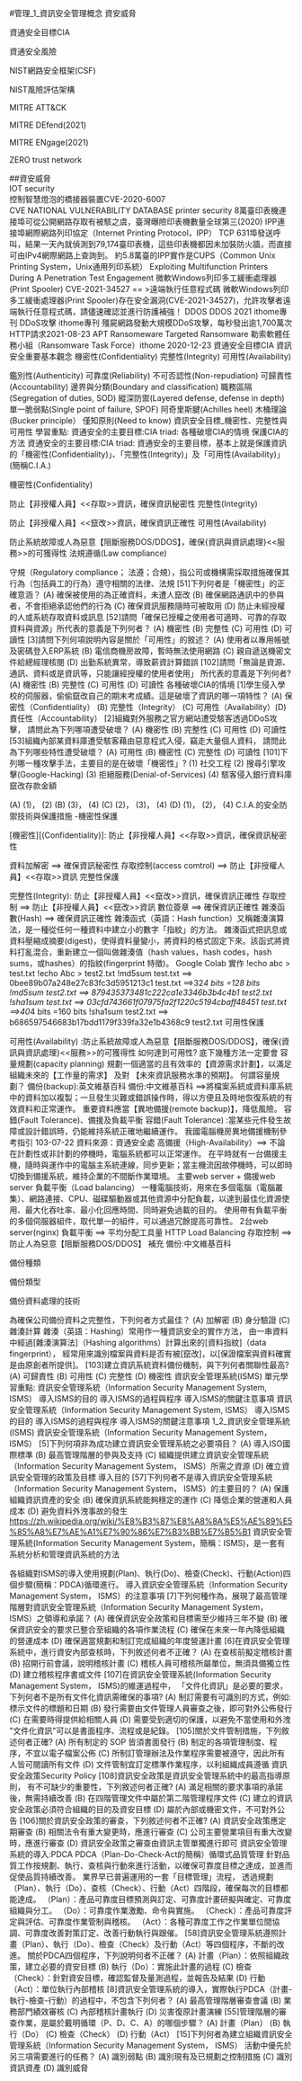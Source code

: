#管理_1_資訊安全管理概念
資安威脅

資通安全目標CIA

資通安全風險

NIST網路安全框架(CSF)

NIST風險評估架構

MITRE ATT&CK

MITRE DEfend(2021)

MITRE ENgage(2021)

ZERO trust network

##資安威脅  
IOT security  
控制智慧燈泡的橋接器裝置CVE-2020-6007  
CVE
NATIONAL VULNERABILITY DATABASE
printer security
8萬臺印表機連接埠可從公開網路存取有被駭之虞，臺灣曝險印表機數量全球第三(2020)
IPP連接埠網際網路列印協定（Internet Printing Protocol，IPP）
TCP 631埠發送呼叫，結果一天內就偵測到79,174臺印表機，這些印表機都因未加裝防火牆，而直接可由IPv4網際網路上查詢到。
約5.8萬臺的IPP實作是CUPS（Common Unix Printing System，Unix通用列印系統）
Exploiting Multifunction Printers During A Penetration Test Engagement
微軟Windows列印多工緩衝處理器(Print Spooler)
CVE-2021-34527 == >遠端執行任意程式碼
微軟Windows列印多工緩衝處理器(Print Spooler)存在安全漏洞(CVE-2021-34527)，允許攻擊者遠端執行任意程式碼，請儘速確認並進行防護補強！
DDOS
DDOS 2021 ithome專刊
DDoS攻擊 ithome專刊
殭屍網路發動大規模DDoS攻擊，每秒發出逾1,700萬次HTTP請求2021-08-23
APT
Ransomeware
Targeted Ransomware
勒索軟體任務小組（Ransomware Task Force）ithome 2020-12-23
資通安全目標CIA
資訊安全重要基本觀念
機密性(Confidentiality)
完整性(Integrity)
可用性(Availability)

鑑別性(Authenticity)
可靠度(Reliability)
不可否認性(Non-repudiation)
可歸責性(Accountability)
邊界與分類(Boundary and classification)
職務區隔(Segregation of duties, SOD)
縱深防禦(Layered defense, defense in depth)
單一脆弱點(Single point of failure, SPOF)
阿奇里斯腱(Achilles heel)
木桶理論(Bucker principle）
僅知原則(Need to know)
資訊安全目標_機密性、完整性與可用性
學習重點:
資通安全的主要目標:CIA triad:
各種破壞CIA的情境
保護CIA的方法
資通安全的主要目標:CIA triad:
資通安全的主要目標，基本上就是保護資訊的「機密性(Confidentiality)」、「完整性(Integrity)」及「可用性(Availability)」(簡稱C.I.A.)

機密性(Confidentiality)

防止【非授權人員】<<存取>>資訊，確保資訊秘密性
完整性(Integrity)

防止【非授權人員】<<竄改>>資訊，確保資訊正確性
可用性(Availability)

防止系統故障或人為惡意【阻斷服務DOS/DDOS】，確保{資訊與資訊處理}<<服務>>的可獲得性
法規遵循(Law compliance)

守規（Regulatory compliance； 法遵；合規），指公司或機構需採取措施確保其行為（包括員工的行為）遵守相關的法律、法規
[51]下列何者是「機密性」的正確意涵？
(A) 確保被使用的為正確資料，未遭人竄改   (B) 確保網路通訊中的參與者，不會拒絕承認他們的行為
(C) 確保資訊服務隨時可被取用            (D) 防止未經授權的人或系統存取資料或訊息
[52]請問「確保已授權之使用者可適時、可靠的存取資料與資源」所代表的意義是下列何者？
(A) 機密性  (B) 完整性   (C) 可用性    (D) 可讀性
[3]請問下列何項說明內容是關於「可用性」的敘述？
(A) 使用者以專用帳號及密碼登入ERP系統   (B) 電信商機房故障，暫時無法使用網路
(C) 親自遞送機密文件給總經理核閱        (D) 出勤系統異常，導致薪資計算錯誤
[102]請問「無論是資源、通訊、資料或是資訊等，只能讓經授權的使用者使用」
所代表的意義是下列何者?
(A) 機密性   (B) 完整性   (C) 可用性 (D) 可讀性
各種破壞CIA的情境
[1]學生侵入學校的伺服器，偷偷竄改自己的期末考成績。這是破壞了資訊的哪一項特性？
(A) 保密性（Confidentiality） (B) 完整性（Integrity）
(C) 可用性（Availability）(D) 責任性（Accountability）
[2]組織對外服務之官方網站遭受駭客透過DDoS攻擊，
請問此為下列哪項遭受破壞？
(A) 機密性  (B) 完整性  (C) 可用性  (D) 可讀性
[53]組織內部某資料庫遭受駭客藉由惡意程式入侵，竊走大量個人資料，
請問此為下列哪些特性遭受破壞？
(A) 可用性  (B) 機密性   (C) 完整性  (D) 可讀性
[101]下列哪一種攻擊手法，主要目的是在破壞「機密性」?
(1) 社交工程                      (2) 搜尋引擎攻擊(Google-Hacking)
(3) 拒絕服務(Denial-of-Services)  (4) 駭客侵入銀行資料庫竄改存款金額

(A) (1)， (2)  (B) (3)， (4)   (C) (2)， (3)， (4) (D) (1)， (2)， (4)
C.I.A.的安全防禦技術與保護措施
-機密性保護

[機密性][(Confidentiality)]: 防止【非授權人員】<<存取>>資訊，確保資訊秘密性

資料加解密 ==> 確保資訊秘密性
存取控制(access comtrol) ==> 防止【非授權人員】<<存取>>資訊
完整性保護

完整性(Integrity): 防止【非授權人員】<<竄改>>資訊，確保資訊正確性
存取控制 ==> 防止【非授權人員】<<竄改>>資訊
數位簽章 ==> 確保資訊正確性
雜湊函數(Hash) ==> 確保資訊正確性
雜湊函式（英語：Hash function）又稱雜湊演算法，是一種從任何一種資料中建立小的數字「指紋」的方法。
雜湊函式把訊息或資料壓縮成摘要(digest)，使得資料量變小，將資料的格式固定下來。該函式將資料打亂混合，重新建立一個叫做雜湊值（hash values，hash codes，hash sums，或hashes）的指紋(fingerprint 特徵)。
Google Colab 實作
!echo abc > test.txt
!echo Abc > test2.txt
!md5sum test.txt  ==> 0bee89b07a248e27c83fc3d5951213c1  test.txt  ==>32*4 bits =128 bits
!md5sum test2.txt ==> 879435373481c222ca1e3346b3b4c4b1  test2.txt
!sha1sum test.txt ==> 03cfd743661f07975fa2f1220c5194cbaff48451  test.txt ==>40*4 bits =160 bits
!sha1sum test2.txt ==> b686597546683b17bdd1179f339fa32e1b4368c9  test2.txt
可用性保護

可用性(Availability) :防止系統故障或人為惡意【阻斷服務DOS/DDOS】，確保{資訊與資訊處理}<<服務>>的可獲得性
如何達到可用性? 底下幾種方法一定要會
容量規劃(capacity planning)
規劃一個適當的且有效率的【資源需求計劃】，以滿足組織未來的【工作量的需求】 及對 【未來資訊服務水準的預期】。
何謂容量規劃？
備份(backup):英文維基百科
備份:中文維基百科 ==>將檔案系統或資料庫系統中的資料加以複製；一旦發生災難或錯誤操作時，得以方便且及時地恢復系統的有效資料和正常運作。
重要資料應當【異地備援(remote backup)】，降低風險。
容錯(Fault Tolerance)、備援及負載平衡
容錯(Fault Tolerance) :當某些元件發生故障或設計錯誤時，仍能維持系統正確地繼續運作。
我國電腦機房異地備援機制參考指引 103-07-22 資料來源：資通安全處
高備援（High-Availability）==> 不論在計劃性或非計劃的停機時，電腦系統都可以正常運作。
在平時就有一台備援主機，隨時與運作中的電腦主系統連線，同步更新；當主機流因故停機時，可以即時切換到備援系統，維持企業的不間斷作業環境。
主要web server + 備援web server
負載平衡（Load balancing）
一種電腦技術，用來在多個電腦（電腦叢集）、網路連接、CPU、磁碟驅動器或其他資源中分配負載，以達到最佳化資源使用、最大化吞吐率、最小化回應時間、同時避免過載的目的。
使用帶有負載平衡的多個伺服器組件，取代單一的組件，可以通過冗餘提高可靠性。
2台web server(nginx) 負載平衡 ==> 平均分配工具量
HTTP Load Balancing
存取控制 ==>防止人為惡意【阻斷服務DOS/DDOS】
補充 備份:中文維基百科

備份種類

備份類型

備份資料處理的技術

為確保公司備份資料之完整性，下列何者方式最佳？ (A) 加解密 (B) 身分驗證 (C) 雜湊計算 
雜湊（英語：Hashing）常用作一種資訊安全的實作方法，
由一串資料中經過[雜湊演算法]（Hashing algorithms）計算出來的[資料指紋]（data fingerprint），
經常用來識別檔案與資料是否有被[竄改]，以[保證檔案與資料確實是由原創者所提供]。
[103]建立資訊系統資料備份機制，與下列何者關聯性最高?
(A) 可歸責性    (B) 可用性   (C) 完整性   (D) 機密性
資訊安全管理系統(ISMS)
單元學習重點:
資訊安全管理系統（Information Security Management System, ISMS）
導入ISMS的目的
導入ISMS的過程與程序
導入ISMS的關鍵注意事項
資訊安全管理系統（Information Security Management System, ISMS）
導入ISMS的目的
導入ISMS的過程與程序
導入ISMS的關鍵注意事項
1_2_資訊安全管理系統(ISMS)
資訊安全管理系統（Information Security Management System， ISMS）
[5]下列何項非為成功建立資訊安全管理系統之必要項目？
(A) 導入ISO國際標準
(B) 最高管理階層的參與及支持
(C) 組織提供建立資訊安全管理系統（Information Security Management System， ISMS）所需之資源
(D) 確立資訊安全管理的政策及目標
導入目的
[57]下列何者不是導入資訊安全管理系統（Information Security Management System， ISMS）的主要目的？
(A) 保護組織資訊資產的安全
(B) 確保資訊系統能夠穩定的運作
(C) 降低企業的營運和人員成本
(D) 避免資料外洩事故的發生
https://zh.wikipedia.org/wiki/%E8%B3%87%E8%A8%8A%E5%AE%89%E5%85%A8%E7%AE%A1%E7%90%86%E7%B3%BB%E7%B5%B1
資訊安全管理系統(Information Security Management System，簡稱：ISMS)，是一套有系統分析和管理資訊系統的方法

各組織對ISMS的導入使用規劃(Plan)、執行(Do)、檢查(Check)、行動(Action)四個步驟(簡稱：PDCA)循環進行。
導入資訊安全管理系統（Information Security Management System， ISMS）的注意事項
[7]下列何種作為，展現了最高管理階層對資訊安全管理系統（Information Security Management System， ISMS）之領導和承諾？
(A) 確保資訊安全政策和目標需至少維持三年不變
(B) 確保資訊安全的要求已整合至組織的各項作業流程
(C) 確保在未來一年內降低組織的營運成本
(D) 確保適當規劃和制訂完成組織的年度營運計畫
[6]在資訊安全管理系統中，進行資安內部查核時，下列敘述何者不正確？
(A) 在查核前擬定稽核計畫
(B) 招開行前會議，說明稽核計畫
(C) 稽核人員可稽核所屬單位，無須具備獨立性
(D) 建立稽核程序書或文件
[107]在資訊安全管理系統(Information Security Management System， ISMS)的維運過程中，
「文件化資訊」是必要的要求，下列何者不是所有文件化資訊需確保的事項?
(A) 制訂需要有可識別的方式，例如:標示文件的標題和日期
(B) 發行需要由文件管理人員審查之後，即可對外公佈發行
(C) 在需要時得提供給相關人員
(D) 需要受到適切的保護，以避免不當使用和外洩
"文件化資訊"可以是書面程序、流程或是紀錄。
[105]關於文件管制措施，下列敘述何者正確?
(A) 所有制定的 SOP 皆須書面發行
(B) 制定的各項管理制度、程序，不宜以電子檔案公佈
(C) 所制訂管理辦法及作業程序需要被遵守，因此所有人皆可閱讀所有文件
(D) 文件管制宜訂定標準作業程序，以利組織成員遵循
資訊安全政策Security Policy
[108]資訊安全政策是資訊安全管理系統中的最高指導原則，
有不可缺少的重要性，下列敘述何者正確?
(A) 滿足相關的要求事項的承諾後，無需持續改善
(B) 在四階管理文件中屬於第二階管理程序文件
(C) 建立的資訊安全政策必須符合組織的目的及資安目標
(D) 屬於內部或機密文件，不可對外公告
[106]關於資訊安全政策的審查，下列敘述何者不正確?
(A) 資訊安全政策應定期審查
(B) 相關法令有重大變更時，應進行審查
(C) 公司主要營業項目有重大改變時，應進行審查
(D) 資訊安全政策之審查由資訊主管單獨進行即可
資訊安全管理系統的導入:PDCA
PDCA（Plan-Do-Check-Act的簡稱）循環式品質管理
針對品質工作按規劃、執行、查核與行動來進行活動，以確保可靠度目標之達成，並進而促使品質持續改善。
業界早已普遍運用的一套「目標管理」流程，
透過規劃（Plan）、執行（Do）、查核（Check）、行動（Act）四階段，確保每次的目標都能達成。
（Plan）：產品可靠度目標預測與訂定、可靠度計畫研擬與確定、可靠度組織與分工。
（Do）：可靠度作業激勵、命令與實施。
（Check）：產品可靠度評定與評估、可靠度作業管制與稽核。
（Act）：各種可靠度工作之作業單位間協調、可靠度改善對策訂定、改善行動執行與跟催。
[58]資訊安全管理系統遵照計畫（Plan）、執行（Do）、檢查（Check）及行動（Act）等四個程序，不斷的改進。
關於PDCA四個程序，下列說明何者不正確？
(A) 計畫（Plan）：依照組織政策，建立必要的資安目標
(B) 執行（Do）：實施此計畫的過程
(C) 檢查（Check）：針對資安目標，確認監督及量測過程，並報告及結果
(D) 行動（Act）：單位執行內部稽核
[8]資訊安全管理系統的導入，實際執行PDCA（計畫-執行-檢查-行動）的過程中，不包含下列何者？
(A) 最高管理階層審查會議   (B) 業務部門績效審核
(C) 內部稽核計畫執行       (D) 災害復原計畫演練
[55]管理階層的審查作業，是屬於戴明循環（P、D、C、A）的哪個步驟？
(A) 計畫（Plan）  (B) 執行（Do）  (C) 檢查（Check）  (D) 行動（Act）
[15]下列何者為建立組織資訊安全管理系統（Information Security Management System， ISMS）
活動中優先於另三項需要進行的任務？
(A) 識別弱點       (B) 識別現有及已規劃之控制措施
(C) 識別資訊資產   (D) 識別威脅
